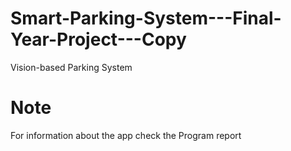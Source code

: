 # Smart-Parking-System---Final-Year-Project---Copy
Vision-based Parking System

# Note
For information about the app check the Program report
